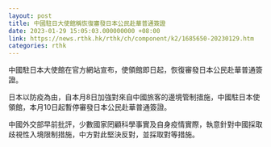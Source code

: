 ```yaml
---
layout: post
title: 中國駐日大使館稱恢復審發日本公民赴華普通簽證
date: 2023-01-29 15:05:03.000000000 +08:00
link: https://news.rthk.hk/rthk/ch/component/k2/1685650-20230129.htm
categories: rthk
---
```


中國駐日本大使館在官方網站宣布，使領館即日起，恢復審發日本公民赴華普通簽證。

日本以防疫為由，自本月8日加強對來自中國旅客的邊境管制措施，中國駐日本使領館，本月10日起暫停審發日本公民赴華普通簽證。

中國外交部早前批評，少數國家罔顧科學事實及自身疫情實際，執意針對中國採取歧視性入境限制措施，中方對此堅決反對，並採取對等措施。     
